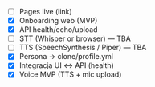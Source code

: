 - [ ] Pages live (link)
- [x] Onboarding web (MVP)
- [x] API health/echo/upload
- [ ] STT (Whisper or browser) — TBA
- [ ] TTS (SpeechSynthesis / Piper) — TBA
- [x] Persona → clone/profile.yml
- [x] Integracja UI ↔ API (health)
- [x] Voice MVP (TTS + mic upload)